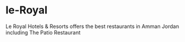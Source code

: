 # le-Royal
Le Royal Hotels &amp; Resorts offers the best restaurants in Amman Jordan including The Patio Restaurant
